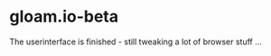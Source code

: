 gloam.io-beta
==================

The userinterface is finished - still tweaking a lot of browser stuff …
